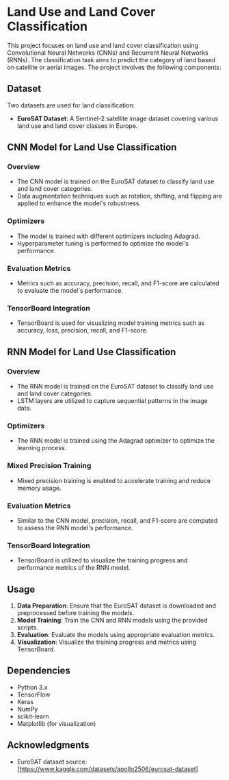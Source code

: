 # Land Use and Land Cover Classification

This project focuses on land use and land cover classification using Convolutional Neural Networks (CNNs) and Recurrent Neural Networks (RNNs). The classification task aims to predict the category of land based on satellite or aerial images. The project involves the following components:

## Dataset

Two datasets are used for land classification:
- **EuroSAT Dataset**: A Sentinel-2 satellite image dataset covering various land use and land cover classes in Europe.

## CNN Model for Land Use Classification

### Overview
- The CNN model is trained on the EuroSAT dataset to classify land use and land cover categories.
- Data augmentation techniques such as rotation, shifting, and flipping are applied to enhance the model's robustness.

### Optimizers
- The model is trained with different optimizers including Adagrad.
- Hyperparameter tuning is performed to optimize the model's performance.

### Evaluation Metrics
- Metrics such as accuracy, precision, recall, and F1-score are calculated to evaluate the model's performance.

### TensorBoard Integration
- TensorBoard is used for visualizing model training metrics such as accuracy, loss, precision, recall, and F1-score.

## RNN Model for Land Use Classification

### Overview
- The RNN model is trained on the EuroSAT dataset to classify land use and land cover categories.
- LSTM layers are utilized to capture sequential patterns in the image data.

### Optimizers
- The RNN model is trained using the Adagrad optimizer to optimize the learning process.

### Mixed Precision Training
- Mixed precision training is enabled to accelerate training and reduce memory usage.

### Evaluation Metrics
- Similar to the CNN model, precision, recall, and F1-score are computed to assess the RNN model's performance.

### TensorBoard Integration
- TensorBoard is utilized to visualize the training progress and performance metrics of the RNN model.

## Usage
1. **Data Preparation**: Ensure that the EuroSAT dataset is downloaded and preprocessed before training the models.
2. **Model Training**: Train the CNN and RNN models using the provided scripts.
3. **Evaluation**: Evaluate the models using appropriate evaluation metrics.
4. **Visualization**: Visualize the training progress and metrics using TensorBoard.

## Dependencies
- Python 3.x
- TensorFlow
- Keras
- NumPy
- scikit-learn
- Matplotlib (for visualization)

## Acknowledgments
- EuroSAT dataset source: [https://www.kaggle.com/datasets/apollo2506/eurosat-dataset]


